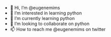 - 👋 Hi, I’m @eugenemims
- 👀 I’m interested in learning python
- 🌱 I’m currently learning python
- 💞️ I’m looking to collaborate on python
- 📫 How to reach me @eugenemims on twitter

<!---
eugenemims/eugenemims is a ✨ special ✨ repository because its `README.md` (this file) appears on your GitHub profile.
You can click the Preview link to take a look at your changes.
--->
